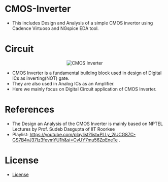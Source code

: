 # CMOS-Inverter
- This includes Design and Analysis of a simple CMOS invertor using Cadence Virtuoso and NGspice EDA tool.

# Circuit
<p align="center">
  <img src="https://github.com/chennakeshavadasa/CMOS-Inverter/assets/123294639/8d3bb92a-f8d5-44cf-9e23-82012db141fc" alt="CMOS Inverter">
</p>

- CMOS Inverter is a fundamental building block used in design of Digital ICs as inverting(NOT) gate.
- They are also used in Analog ICs as an Amplifier.
- Here we mainly focus on Digital Circuit application of CMOS Inverter.

# References
- The Design an Analysis of the CMOS Inverter is mainly based on NPTEL Lectures by Prof. Sudeb Dasgupta of IIT Roorkee
- Playlist: https://youtube.com/playlist?list=PLLy_2iUCG87C-GS7B4vJ37Iz3fevmYU1h&si=CvUY7mu56ZpEneTe .

# License
- [License](https://github.com/chennakeshavadasa/CMOS-Inverter/blob/main/LICENSE)
